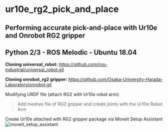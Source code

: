 # ur10e_rg2_pick_and_place
## Performing accurate pick-and-place with Ur10e and Onrobot RG2 gripper
## Python 2/3 - ROS Melodic - Ubuntu 18.04

**Cloning universal_robot:**
https://github.com/ros-industrial/universal_robot.git

**Cloning onrobot_rg2 gripper:**
https://github.com/Osaka-University-Harada-Laboratory/onrobot.git

Modifying URDF file (attach RG2 with Ur10e robot arm):
> Add meshes file of RG2 gripper and create joints with the Ur10e Robot Arm
>
Create Ur10e attached with RG2 gripper package via Moveit Setup Assistant
![moveit_setup_assistant](http://docs.ros.org/en/melodic/api/moveit_tutorials/html/_images/setup_assistant_start.png)


